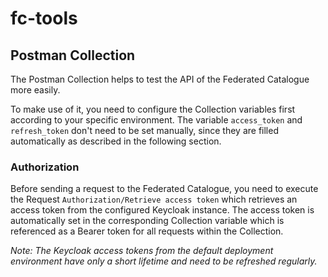 # fc-tools

## Postman Collection

The Postman Collection helps to test the API of the Federated Catalogue more easily.

To make use of it, you need to configure the Collection variables first according to your specific environment. The variable
`access_token` and `refresh_token` don't need to be set manually, since they are filled automatically as described in the 
following section.

### Authorization

Before sending a request to the Federated Catalogue, you need to execute the Request `Authorization/Retrieve access token` 
which retrieves an access token from the configured Keycloak instance. The access token is automatically set
in the corresponding Collection variable which is referenced as a Bearer token for all requests within the Collection.

_Note: The Keycloak access tokens from the default deployment environment have only a short lifetime and need to be refreshed 
regularly._